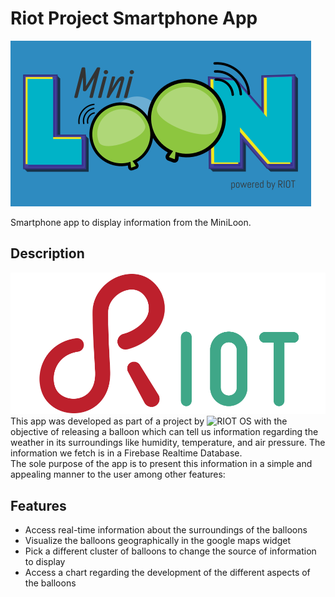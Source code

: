 # Riot Project Smartphone App

![MiniLoon](/assets/images/miniloon.png)

Smartphone app to display information from the MiniLoon.

## Description

![RIOT](/assets/images/riot.png)
This app was developed as part of a project by ![RIOT OS](https://www.riot-os.org) with the objective of releasing a balloon which can tell us information regarding the weather in its surroundings like humidity, temperature, and air pressure. The information we fetch is in a Firebase Realtime Database.  
The sole purpose of the app is to present this information in a simple and appealing manner to the user among other features:

## Features

* Access real-time information about the surroundings of the balloons
* Visualize the balloons geographically in the google maps widget
* Pick a different cluster of balloons to change the source of information to display
* Access a chart regarding the development of the different aspects of the balloons
